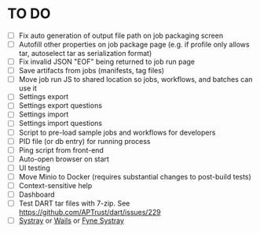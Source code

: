# TO DO

- [ ] Fix auto generation of output file path on job packaging screen
- [ ] Autofill other properties on job package page (e.g. if profile only allows tar, autoselect tar as serialization format)
- [ ] Fix invalid JSON "EOF" being returned to job run page
- [ ] Save artifacts from jobs (manifests, tag files)
- [ ] Move job run JS to shared location so jobs, workflows, and batches can use it
- [ ] Settings export
- [ ] Settings export questions
- [ ] Settings import
- [ ] Settings import questions
- [ ] Script to pre-load sample jobs and workflows for developers
- [ ] PID file (or db entry) for running process
- [ ] Ping script from front-end
- [ ] Auto-open browser on start
- [ ] UI testing
- [ ] Move Minio to Docker (requires substantial changes to post-build tests)
- [ ] Context-sensitive help
- [ ] Dashboard
- [ ] Test DART tar files with 7-zip. See https://github.com/APTrust/dart/issues/229
- [ ] [Systray](https://github.com/getlantern/systray/) or [Wails](https://wails.io) or [Fyne Systray](https://developer.fyne.io/explore/systray.html)

